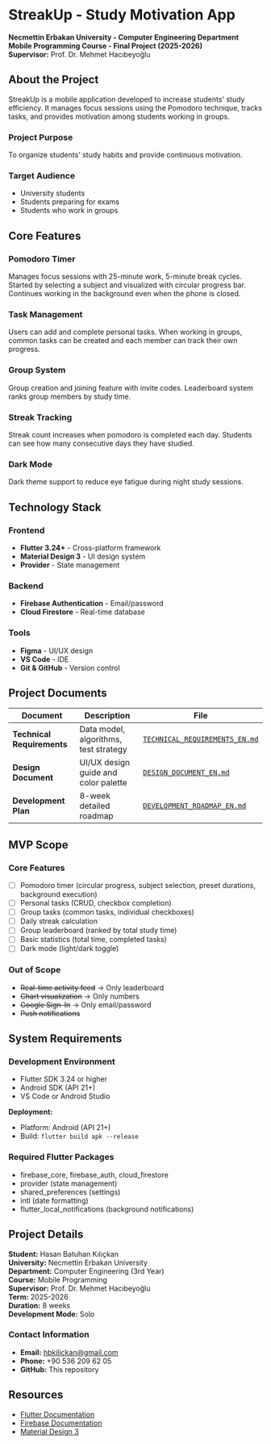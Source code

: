 # StreakUp - Study Motivation App

**Necmettin Erbakan University - Computer Engineering Department**  
**Mobile Programming Course - Final Project (2025-2026)**  
**Supervisor:** Prof. Dr. Mehmet Hacıbeyoğlu

## About the Project

StreakUp is a mobile application developed to increase students' study efficiency. It manages focus sessions using the Pomodoro technique, tracks tasks, and provides motivation among students working in groups.

### Project Purpose
To organize students' study habits and provide continuous motivation.

### Target Audience
- University students
- Students preparing for exams
- Students who work in groups

## Core Features

### Pomodoro Timer
Manages focus sessions with 25-minute work, 5-minute break cycles. Started by selecting a subject and visualized with circular progress bar. Continues working in the background even when the phone is closed.

### Task Management
Users can add and complete personal tasks. When working in groups, common tasks can be created and each member can track their own progress.

### Group System
Group creation and joining feature with invite codes. Leaderboard system ranks group members by study time.

### Streak Tracking
Streak count increases when pomodoro is completed each day. Students can see how many consecutive days they have studied.

### Dark Mode
Dark theme support to reduce eye fatigue during night study sessions.

## Technology Stack

### Frontend
- **Flutter 3.24+** - Cross-platform framework
- **Material Design 3** - UI design system
- **Provider** - State management

### Backend
- **Firebase Authentication** - Email/password
- **Cloud Firestore** - Real-time database

### Tools
- **Figma** - UI/UX design
- **VS Code** - IDE
- **Git & GitHub** - Version control

## Project Documents

| Document | Description | File |
|----------|-------------|------|
| **Technical Requirements** | Data model, algorithms, test strategy | [`TECHNICAL_REQUIREMENTS_EN.md`](docs/en/TECHNICAL_REQUIREMENTS_EN.md) |
| **Design Document** | UI/UX design guide and color palette | [`DESIGN_DOCUMENT_EN.md`](docs/en/DESIGN_DOCUMENT_EN.md) |
| **Development Plan** | 8-week detailed roadmap | [`DEVELOPMENT_ROADMAP_EN.md`](docs/en/DEVELOPMENT_ROADMAP_EN.md) |


## MVP Scope

### Core Features
- [ ] Pomodoro timer (circular progress, subject selection, preset durations, background execution)
- [ ] Personal tasks (CRUD, checkbox completion)
- [ ] Group tasks (common tasks, individual checkboxes)
- [ ] Daily streak calculation
- [ ] Group leaderboard (ranked by total study time)
- [ ] Basic statistics (total time, completed tasks)
- [ ] Dark mode (light/dark toggle)

### Out of Scope
- ~~Real-time activity feed~~ → Only leaderboard
- ~~Chart visualization~~ → Only numbers
- ~~Google Sign-In~~ → Only email/password
- ~~Push notifications~~

## System Requirements

### Development Environment
- Flutter SDK 3.24 or higher
- Android SDK (API 21+)
- VS Code or Android Studio

**Deployment:**
- Platform: Android (API 21+)
- Build: `flutter build apk --release`

### Required Flutter Packages
- firebase_core, firebase_auth, cloud_firestore
- provider (state management)
- shared_preferences (settings)
- intl (date formatting)
- flutter_local_notifications (background notifications)

## Project Details

**Student:** Hasan Batuhan Kılıçkan  
**University:** Necmettin Erbakan University  
**Department:** Computer Engineering (3rd Year)  
**Course:** Mobile Programming  
**Supervisor:** Prof. Dr. Mehmet Hacıbeyoğlu  
**Term:** 2025-2026  
**Duration:** 8 weeks  
**Development Mode:** Solo

### Contact Information
- **Email:** hbkilickan@gmail.com
- **Phone:** +90 536 209 62 05
- **GitHub:** This repository

## Resources

- [Flutter Documentation](https://docs.flutter.dev)
- [Firebase Documentation](https://firebase.google.com/docs)
- [Material Design 3](https://m3.material.io)